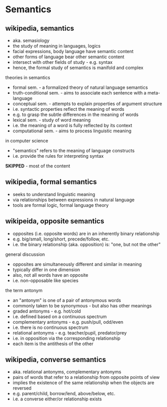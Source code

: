 
<!-- ======================================================================= -->
# Semantics

<!-- ======================================================================= -->
## wikipedia, semantics

* aka. semasiology
* the study of meaning in languages, logics
* facial expressions, body language have semantic content
* other forms of language bear other semantic content
* intersect with other fields of study - e.g. syntax
* hence, the formal study of semantics is manifold and complex

theories in semantics

* formal sem. - a formalized theory of natural language semantics
* truth-conditional sem. - aims to associate each sentence with a meta-language
* conceptual sem. - attempts to explain properties of argument structure
* i.e. syntactic properties reflect the meaning of words
* e.g. to grasp the subtle differences in the meaning of words
* lexical sem. - study of word meaning
* i.e. the meaning of a word is fully reflected by its context
* computational sem. - aims to process linguistic meaning

in computer science

* "semantics" refers to the meaning of language constructs
* i.e. provide the rules for interpreting syntax

**SKIPPED** - most of the content

<!-- ======================================================================= -->
## wikipedia, formal semantics

* seeks to understand linguistic meaning
* via relationships between expressions in natural language
* tools are formal logic, formal language theory

<!-- ======================================================================= -->
## wikipeida, opposite semantics

* opposites (i.e. opposite words) are in an inherently binary relationship
* e.g. big/small, long/short, precede/follow, etc.
* i.e. the binary relationship (aka. opposition) is: "one, but not the other"

general discussion

* opposites are simultaneously different and similar in meaning
* typically differ in one dimension
* also, not all words have an opposite
* i.e. non-opposable like species

the term antonym

* an "antonym" is one of a pair of antonymous words
* commonly taken to be synonymous - but also has other meanings
* graded antonyms - e.g. hot/cold
* i.e. defined based on a continuous spectrum
* complementary antonyms - e.g. push/pull, odd/even
* i.e. there is no continuous spectrum
* relational antonyms - e.g. teacher/pupil, predator/prey
* i.e. in opposition via the corresponding relationship
* each item is the antithesis of the other

<!-- ======================================================================= -->
## wikipedia, converse semantics

* aka. relational antonyms, complementary antonyms
* pairs of words that refer to a relationship from opposite points of view
* implies the existence of the same relationship when the objects are reversed
* e.g. parent/child, borrow/lend, above/below, etc.
* i.e. a converse either/or relationship exists

